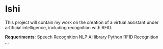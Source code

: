 # Ishi

This project will contain my work on the creation of a virtual assistant under artificial intelligence, including recognition with RFID.

**Requeriments:**
  Speech Recognition
  NLP
  AI library
  Python
  RFID Recognition
  ...

